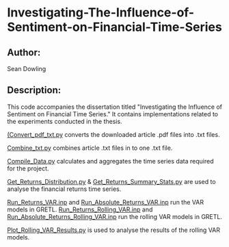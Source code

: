 # Investigating-The-Influence-of-Sentiment-on-Financial-Time-Series

## Author:
Sean Dowling

## Description:
This code accompanies the dissertation titled "Investigating the Influence of Sentiment on Financial Time Series." 
It contains implementations related to the experiments conducted in the thesis.

[(Convert_pdf_txt.py](Convert_pdf_txt.py) converts the downloaded article .pdf files into .txt files.

[Combine_txt.py](Combine_txt.py) combines article .txt files in to one .txt file.

[Compile_Data.py](Compile_Data.py) calculates and aggregates the time series data required for the project.

[Get_Returns_Distribution.py](Get_Returns_Distribution.py) & [Get_Returns_Summary_Stats.py](Get_Returns_Summary_Stats.py) are used to analyse the financial returns time series.

[Run_Returns_VAR.inp](GRETL_Scripts/Run_Returns_VAR.inp) and [Run_Absolute_Returns_VAR.inp](GRETL_Scripts/Run_Absolute_Returns_VAR.inp) run the VAR models in GRETL.
[Run_Returns_Rolling_VAR.inp](GRETL_Scripts/Run_Returns_Rolling_VAR.inp) and [Run_Absolute_Returns_Rolling_VAR.inp](GRETL_Scripts/Run_Absolute_Returns_Rolling_VAR.inp) run the rolling VAR models in GRETL.

[Plot_Rolling_VAR_Results.py](Plot_Rolling_VAR_Results.py) is used to analyse the results of the rolling VAR models.

